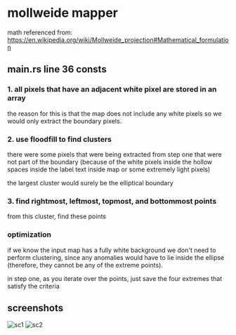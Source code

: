 # mollweide mapper
math referenced from: https://en.wikipedia.org/wiki/Mollweide_projection#Mathematical_formulation

## main.rs line 36 consts
### 1. all pixels that have an adjacent white pixel are stored in an array
the reason for this is that the map does not include any white pixels so we would only extract the boundary pixels.

### 2. use floodfill to find clusters
there were some pixels that were being extracted from step one that were not part of the boundary (because of the white pixels inside the hollow spaces inside the label text inside map or some extremely light pixels)

the largest cluster would surely be the elliptical boundary

### 3. find rightmost, leftmost, topmost, and bottommost points
from this cluster, find these points

### optimization
if we know the input map has a fully white background we don't need to perform clustering, since any anomalies would have to lie inside the ellipse (therefore, they cannot be any of the extreme points).

in step one, as you iterate over the points, just save the four extremes that satisfy the criteria

## screenshots
![sc1](./data/sc1.png)
![sc2](./data/sc1.png)

